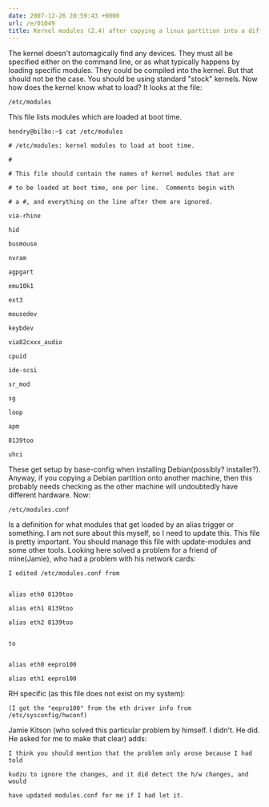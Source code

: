 ```yaml
---
date: 2007-12-26 20:59:43 +0000
url: /e/01049
title: Kernel modules (2.4) after copying a linux partition into a different machine
---
```


The kernel doesn't automagically find any devices. They must all be specified either on the command line,
or as what typically happens by loading specific modules.
They could be compiled into the kernel. But that should not be the case. You should be using standard "stock" kernels.
Now how does the kernel know what to load? It looks at the file:

	/etc/modules
This file lists modules which are loaded at boot time.

	hendry@bilbo:~$ cat /etc/modules

	# /etc/modules: kernel modules to load at boot time.

	#

	# This file should contain the names of kernel modules that are

	# to be loaded at boot time, one per line.  Comments begin with

	# a #, and everything on the line after them are ignored.

	via-rhine

	hid

	busmouse

	nvram

	agpgart

	emu10k1

	ext3

	mousedev

	keybdev

	via82cxxx_audio

	cpuid

	ide-scsi

	sr_mod

	sg

	loop

	apm

	8139too

	uhci
These get setup by base-config when installing Debian(possibly? installer?). Anyway, if you copying a Debian partition onto another machine, then this probably needs checking as the other machine will undoubtedly have different hardware.
Now:

	/etc/modules.conf
Is a definition for what modules that get loaded by an alias trigger or something. I am not sure about this myself, so I need to update this.
This file is pretty important. You should manage this file with update-modules and some other tools.
Looking here solved a problem for a friend of mine(Jamie), who had a problem with his network cards:

	I edited /etc/modules.conf from


	alias eth0 8139too

	alias eth1 8139too

	alias eth2 8139too


	to


	alias eth0 eepro100

	alias eth1 eepro100

RH specific (as this file does not exist on my system):

	(I got the "eepro100" from the eth driver info from /etc/sysconfig/hwconf)
Jamie Kitson (who solved this particular problem by himself. I didn't. He did. He asked for me to make that clear) adds:

	I think you should mention that the problem only arose because I had told

	kudzu to ignore the changes, and it did detect the h/w changes, and would

	have updated modules.conf for me if I had let it.

